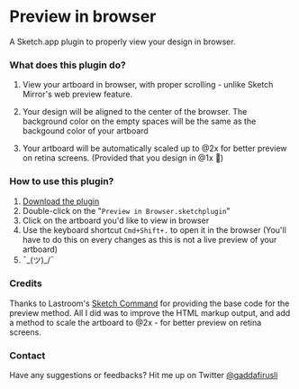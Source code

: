# Preview in browser
A Sketch.app plugin to properly view your design in browser.


### What does this plugin do?

1. View your artboard in browser, with proper scrolling - unlike Sketch Mirror's web preview feature.

2. Your design will be aligned to the center of the browser. The background color on the empty spaces will be the same as the backgound color of your artboard

3. Your artboard will be automatically scaled up to @2x for better preview on retina screens. (Provided that you design in @1x 😬)

### How to use this plugin?
1. [Download the plugin](https://github.com/gaddafirusli/Preview-in-browser/archive/master.zip)
2. Double-click on the "```Preview in Browser.sketchplugin```"
3. Click on the artboard you'd like to view in browser
4. Use the keyboard shortcut  ```Cmd+Shift+.``` to open it in the browser (You'll have to do this on every changes as this is not a live preview of your artboard)
5. ¯\_(ツ)_/¯

### Credits
Thanks to Lastroom's [Sketch Command](https://github.com/lastroom/sketch-commands) for providing the base code for the preview method. All I did was to improve the HTML markup output, and add a method to scale the artboard to @2x - for better preview on retina screens.

### Contact
Have any suggestions or feedbacks? Hit me up on Twitter [@gaddafirusli](http://www.twitter.com/gaddafirusli)


